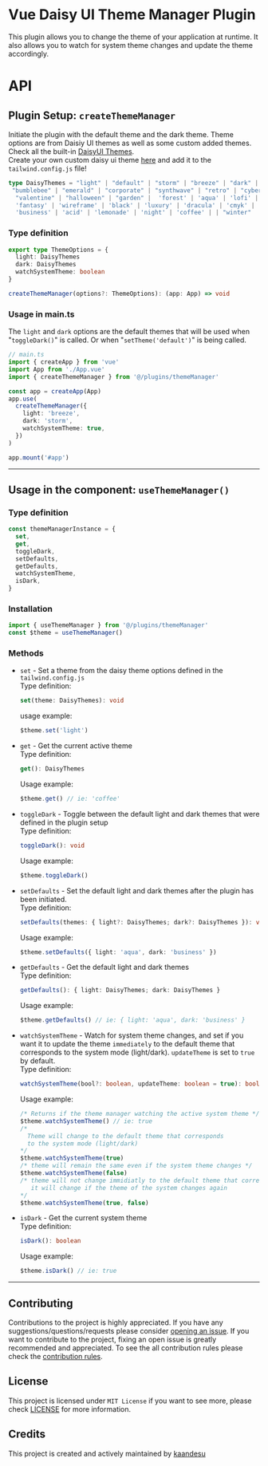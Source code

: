 # Vue Daisy UI Theme Manager Plugin

This plugin allows you to change the theme of your application at runtime. It also allows you to watch for system theme changes and update the theme accordingly.

# API

## Plugin Setup: `createThemeManager`

Initiate the plugin with the default theme and the dark theme. Theme options are from Daisiy UI themes as well as some custom added themes. Check all the built-in [DaisyUI Themes](https://daisyui.com/docs/themes/). <br> Create your own custom daisy ui theme [here](https://daisyui.com/theme-generator/) and add it to the `tailwind.config.js` file! <br>

```ts
type DaisyThemes = "light" | "default" | "storm" | "breeze" | "dark" | "cupcake" |
 "bumblebee" | "emerald" | "corporate" | "synthwave" | "retro" | "cyberpunk" |
  "valentine" | "halloween" | "garden" |  'forest' | 'aqua' | 'lofi' | 'pastel' |
  'fantasy' | 'wireframe' | 'black' | 'luxury' | 'dracula' | 'cmyk' | 'autumn' |
  'business' | 'acid' | 'lemonade' | 'night' | 'coffee' | | "winter"
```

### Type definition

```ts
export type ThemeOptions = {
  light: DaisyThemes
  dark: DaisyThemes
  watchSystemTheme: boolean
}

createThemeManager(options?: ThemeOptions): (app: App) => void
```

### Usage in main.ts

The `light` and `dark` options are the default themes that will be used when "`toggleDark()`" is called. Or when "`setTheme('default')`" is being called.

```ts
// main.ts
import { createApp } from 'vue'
import App from './App.vue'
import { createThemeManager } from '@/plugins/themeManager'

const app = createApp(App)
app.use(
  createThemeManager({
    light: 'breeze',
    dark: 'storm',
    watchSystemTheme: true,
  })
)

app.mount('#app')
```

<hr />

## Usage in the component: `useThemeManager()`

### Type definition

```ts
const themeManagerInstance = {
  set,
  get,
  toggleDark,
  setDefaults,
  getDefaults,
  watchSystemTheme,
  isDark,
}
```

### Installation

```ts
import { useThemeManager } from '@/plugins/themeManager'
const $theme = useThemeManager()
```

### Methods

- `set` - Set a theme from the daisy theme options defined in the `tailwind.config.js`<br> Type definition:
  ```ts
  set(theme: DaisyThemes): void
  ```
  usage example:
  ```ts
  $theme.set('light')
  ```
- `get` - Get the current active theme <br> Type definition:
  ```ts
  get(): DaisyThemes
  ```
  Usage example:
  ```ts
  $theme.get() // ie: 'coffee'
  ```
- `toggleDark` - Toggle between the default light and dark themes that were defined in the plugin setup <br> Type definition:
  ```ts
  toggleDark(): void
  ```
  Usage example:
  ```ts
  $theme.toggleDark()
  ```
- `setDefaults` - Set the default light and dark themes after the plugin has been initiated. <br> Type definition:
  ```ts
  setDefaults(themes: { light?: DaisyThemes; dark?: DaisyThemes }): void
  ```
  Usage example:
  ```ts
  $theme.setDefaults({ light: 'aqua', dark: 'business' })
  ```
- `getDefaults` - Get the default light and dark themes <br> Type definition:
  ```ts
  getDefaults(): { light: DaisyThemes; dark: DaisyThemes }
  ```
  Usage example:
  ```ts
  $theme.getDefaults() // ie: { light: 'aqua', dark: 'business' }
  ```
- `watchSystemTheme` - Watch for system theme changes, and set if you want it to update the theme `immediately` to the default theme that corresponds to the system mode (light/dark). `updateTheme` is set to `true` by default. <br> Type definition:
  ```ts
  watchSystemTheme(bool?: boolean, updateTheme: boolean = true): boolean
  ```
  Usage example:
  ```ts
  /* Returns if the theme manager watching the active system theme */
  $theme.watchSystemTheme() // ie: true
  /*
    Theme will change to the default theme that corresponds
    to the system mode (light/dark)
  */
  $theme.watchSystemTheme(true)
  /* theme will remain the same even if the system theme changes */
  $theme.watchSystemTheme(false)
  /* theme will not change immidiatly to the default theme that corresponds to the system mode (light/dark)
     it will change if the theme of the system changes again
  */
  $theme.watchSystemTheme(true, false)
  ```
- `isDark` - Get the current system theme <br> Type definition:
  ```ts
  isDark(): boolean
  ```
  Usage example:
  ```ts
  $theme.isDark() // ie: true
  ```

<hr>

## Contributing

Contributions to the project is highly appreciated. If you have any suggestions/questions/requests please consider [opening an issue](https://github.com/kaandesu/vue-daisyui-theme-manager/issues/new). If you want to contribute to the project, fixing an open issue is greatly recommended and appreciated. To see the all contribution rules please check the [contribution rules](CONTRIBUTING.md).

## License

This project is licensed under `MIT License` if you want to see more, please check [LICENSE](LICENSE) for more information.

## Credits

This project is created and actively maintained by [kaandesu](https://github.com/kaandesu)
